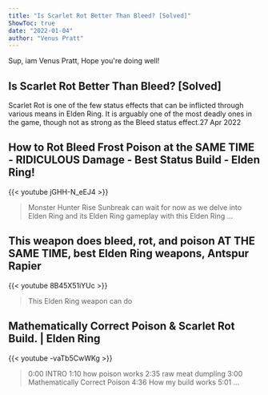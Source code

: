 ```yaml
---
title: "Is Scarlet Rot Better Than Bleed? [Solved]"
ShowToc: true 
date: "2022-01-04"
author: "Venus Pratt" 
---
```


Sup, iam Venus Pratt, Hope you're doing well!
## Is Scarlet Rot Better Than Bleed? [Solved]
Scarlet Rot is one of the few status effects that can be inflicted through various means in Elden Ring. It is arguably one of the most deadly ones in the game, though not as strong as the Bleed status effect.27 Apr 2022

## How to Rot Bleed Frost Poison at the SAME TIME - RIDICULOUS Damage - Best Status Build - Elden Ring!
{{< youtube jGHH-N_eEJ4 >}}
>Monster Hunter Rise Sunbreak can wait for now as we delve into Elden Ring and its Elden Ring gameplay with this Elden Ring ...

## This weapon does bleed, rot, and poison AT THE SAME TIME, best Elden Ring weapons, Antspur Rapier
{{< youtube 8B45X51iYUc >}}
>This Elden Ring weapon can do 

## Mathematically Correct Poison & Scarlet Rot Build. | Elden Ring
{{< youtube -vaTb5CwWKg >}}
>0:00 INTRO 1:10 how poison works 2:35 raw meat dumpling 3:00 Mathematically Correct Poison 4:36 How my build works 5:01 ...

